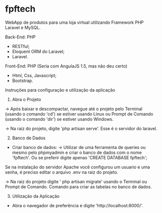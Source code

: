 # fpftech

WebApp de produtos para uma loja virtual utilizando Framework PHP Laravel e MySQL.

Back-End: PHP
- RESTful;
- Eloquent ORM do Laravel;
- Laravel.

Front-End: PHP (Seria com AngulaJS 1.5, mas não deu certo)
- Html, Css, Javascript;
- Bootstrap.

Instruções para configuração e utilização da aplicação

1. Abra o Projeto

-> Após baixar e descompactar, navegue até o projeto pelo Terminal (usando o comando 'cd') se estiver usando Linux ou Prompt de Comando (usando o comando 'dir') se estiver usando Windows.

-> Na raiz do projeto, digite 'php artisan serve'. Esse é o servidor do laravel.

2. Banco de Dados

- Criar banco de dados:
-> Utilizar de uma ferramenta de queries ou mesmo pelo phpmyadmin e criar o banco de dados com o nome 'fpftech'. Ou se preferir digite apenas 'CREATE DATABASE fpftech';

Se na instalação do servidor Apache você configurou um usuario e uma senha, é preciso editar o arquivo .env na raiz do projeto.

-> Na raiz do projeto digite ' php artisan migrate' usando o Terminal ou Prompt de Comando. Comando para criar as tabelas no banco de dados.

3. Utilização da Aplicação

- Abra o navegador de preferência e digite 'http://localhost:8000/'.
